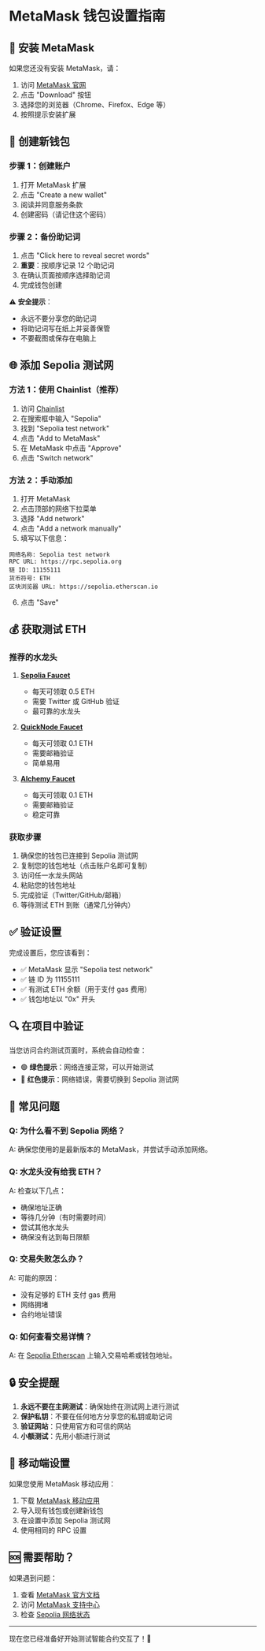 # MetaMask 钱包设置指南

## 🦊 安装 MetaMask

如果您还没有安装 MetaMask，请：

1. 访问 [MetaMask 官网](https://metamask.io/)
2. 点击 "Download" 按钮
3. 选择您的浏览器（Chrome、Firefox、Edge 等）
4. 按照提示安装扩展

## 🔧 创建新钱包

### 步骤 1：创建账户

1. 打开 MetaMask 扩展
2. 点击 "Create a new wallet"
3. 阅读并同意服务条款
4. 创建密码（请记住这个密码）

### 步骤 2：备份助记词

1. 点击 "Click here to reveal secret words"
2. **重要**：按顺序记录 12 个助记词
3. 在确认页面按顺序选择助记词
4. 完成钱包创建

⚠️ **安全提示**：

- 永远不要分享您的助记词
- 将助记词写在纸上并妥善保管
- 不要截图或保存在电脑上

## 🌐 添加 Sepolia 测试网

### 方法 1：使用 Chainlist（推荐）

1. 访问 [Chainlist](https://chainlist.org/)
2. 在搜索框中输入 "Sepolia"
3. 找到 "Sepolia test network"
4. 点击 "Add to MetaMask"
5. 在 MetaMask 中点击 "Approve"
6. 点击 "Switch network"

### 方法 2：手动添加

1. 打开 MetaMask
2. 点击顶部的网络下拉菜单
3. 选择 "Add network"
4. 点击 "Add a network manually"
5. 填写以下信息：

```
网络名称: Sepolia test network
RPC URL: https://rpc.sepolia.org
链 ID: 11155111
货币符号: ETH
区块浏览器 URL: https://sepolia.etherscan.io
```

6. 点击 "Save"

## 💰 获取测试 ETH

### 推荐的水龙头

1. **[Sepolia Faucet](https://sepoliafaucet.com/)**
   - 每天可领取 0.5 ETH
   - 需要 Twitter 或 GitHub 验证
   - 最可靠的水龙头

2. **[QuickNode Faucet](https://faucet.quicknode.com/ethereum/sepolia)**
   - 每天可领取 0.1 ETH
   - 需要邮箱验证
   - 简单易用

3. **[Alchemy Faucet](https://www.alchemy.com/faucets/ethereum-sepolia)**
   - 每天可领取 0.1 ETH
   - 需要邮箱验证
   - 稳定可靠

### 获取步骤

1. 确保您的钱包已连接到 Sepolia 测试网
2. 复制您的钱包地址（点击账户名即可复制）
3. 访问任一水龙头网站
4. 粘贴您的钱包地址
5. 完成验证（Twitter/GitHub/邮箱）
6. 等待测试 ETH 到账（通常几分钟内）

## ✅ 验证设置

完成设置后，您应该看到：

- ✅ MetaMask 显示 "Sepolia test network"
- ✅ 链 ID 为 11155111
- ✅ 有测试 ETH 余额（用于支付 gas 费用）
- ✅ 钱包地址以 "0x" 开头

## 🔍 在项目中验证

当您访问合约测试页面时，系统会自动检查：

- 🟢 **绿色提示**：网络连接正常，可以开始测试
- 🔴 **红色提示**：网络错误，需要切换到 Sepolia 测试网

## 🚨 常见问题

### Q: 为什么看不到 Sepolia 网络？

A: 确保您使用的是最新版本的 MetaMask，并尝试手动添加网络。

### Q: 水龙头没有给我 ETH？

A: 检查以下几点：

- 确保地址正确
- 等待几分钟（有时需要时间）
- 尝试其他水龙头
- 确保没有达到每日限额

### Q: 交易失败怎么办？

A: 可能的原因：

- 没有足够的 ETH 支付 gas 费用
- 网络拥堵
- 合约地址错误

### Q: 如何查看交易详情？

A: 在 [Sepolia Etherscan](https://sepolia.etherscan.io/) 上输入交易哈希或钱包地址。

## 🔒 安全提醒

1. **永远不要在主网测试**：确保始终在测试网上进行测试
2. **保护私钥**：不要在任何地方分享您的私钥或助记词
3. **验证网站**：只使用官方和可信的网站
4. **小额测试**：先用小额进行测试

## 📱 移动端设置

如果您使用 MetaMask 移动应用：

1. 下载 [MetaMask 移动应用](https://metamask.io/download/)
2. 导入现有钱包或创建新钱包
3. 在设置中添加 Sepolia 测试网
4. 使用相同的 RPC 设置

## 🆘 需要帮助？

如果遇到问题：

1. 查看 [MetaMask 官方文档](https://docs.metamask.io/)
2. 访问 [MetaMask 支持中心](https://support.metamask.io/)
3. 检查 [Sepolia 网络状态](https://sepolia.etherscan.io/)

---

现在您已经准备好开始测试智能合约交互了！🎉
